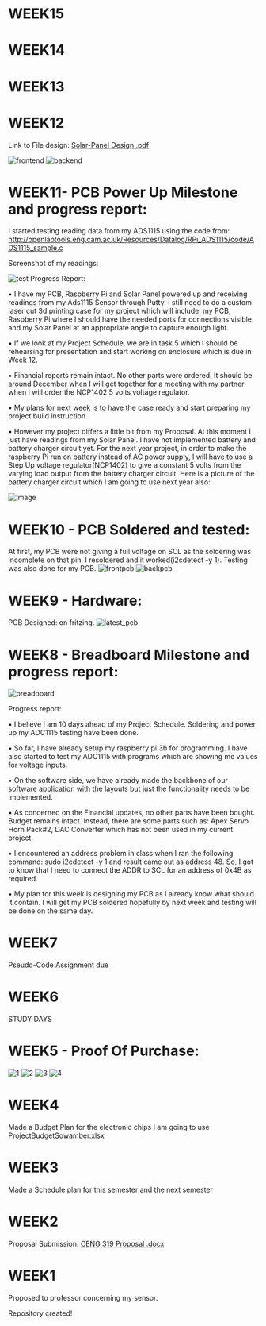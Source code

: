 # WEEK15
# WEEK14
# WEEK13
# WEEK12
Link to File design: [Solar-Panel Design .pdf](https://github.com/Kritish007/portablesolarsystem/files/2601737/Solar-Panel.Design.pdf)


![frontend](https://user-images.githubusercontent.com/42982622/48801619-d8418b80-ecda-11e8-99e1-b1883ea4e5f4.jpg)
![backend](https://user-images.githubusercontent.com/42982622/48801703-0cb54780-ecdb-11e8-939e-ab037ac2cf3d.jpg)

# WEEK11- PCB Power Up Milestone and progress report:

I started testing reading data from my ADS1115 using the code from: http://openlabtools.eng.cam.ac.uk/Resources/Datalog/RPi_ADS1115/code/ADS1115_sample.c

Screenshot of my readings:

![test](https://user-images.githubusercontent.com/42982622/48443290-9f476b00-e75e-11e8-828c-c67c150a8aa5.PNG)
Progress Report:

•	I have my PCB, Raspberry Pi and Solar Panel powered up and receiving readings from my Ads1115 Sensor through Putty. I still need to do a custom laser cut 3d printing case for my project which will include: my PCB, Raspberry Pi where I should have the needed ports for connections visible and my Solar Panel at an appropriate angle to capture enough light.

•	If we look at my Project Schedule, we are in task 5 which I should be rehearsing for presentation and start working on enclosure which is due in Week 12.

•	Financial reports remain intact. No other parts were ordered. It should be around December when I will get together for a meeting with my partner when I will order the NCP1402 5 volts voltage regulator.

•	My plans for next week is to have the case ready and start preparing my project build instruction.

•	However my project differs a little bit from my Proposal. At this moment I just have readings from my Solar Panel. I have not implemented battery and battery charger circuit yet. For the next year project, in order to make the raspberry Pi run on battery instead of AC power supply, I will have to use a Step Up voltage regulator(NCP1402) to give a constant 5 volts from the varying load output from the battery charger circuit. Here is a picture of the battery charger circuit which I am going to use next year also:

![image](https://user-images.githubusercontent.com/42982622/48447745-cd32ac80-e76a-11e8-9222-e90a306d9815.png)


# WEEK10 - PCB Soldered and tested:
At first, my PCB were not giving a full voltage on SCL as the soldering was incomplete on that pin. I resoldered and it worked(i2cdetect -y 1). Testing was also done for my PCB.
![frontpcb](https://user-images.githubusercontent.com/42982622/48170699-9110cf00-e2c6-11e8-8987-0410192c8bbf.jpg)
![backpcb](https://user-images.githubusercontent.com/42982622/48170707-9a9a3700-e2c6-11e8-9e65-0f8f4f284443.jpg)

# WEEK9 - Hardware:
PCB Designed: on fritzing.
![latest_pcb](https://user-images.githubusercontent.com/42982622/48170594-3d05ea80-e2c6-11e8-8011-1853b33bb692.png)

# WEEK8 - Breadboard Milestone and progress report:
![breadboard](https://user-images.githubusercontent.com/42982622/48170806-18f6d900-e2c7-11e8-90bd-214967c04462.jpg)

Progress report:

•	I believe I am 10 days ahead of my Project Schedule. Soldering and power up my ADC1115 testing have been done. 

•	So far, I have already setup my raspberry pi 3b for programming. I have also started to test my ADC1115 with programs which are showing me values for voltage inputs.

•	On the software side, we have already made the backbone of our software application with the layouts but just the functionality needs to be implemented.

•	As concerned on the Financial updates, no other parts have been bought. Budget remains intact. Instead, there are some parts such as: Apex Servo Horn Pack#2, DAC Converter which has not been used in my current project.

•	I encountered an address problem in class when I ran the following command: sudo i2cdetect -y 1 and result came out as address 48. So, I got to know that I need to connect the ADDR to SCL for an address of 0x4B as required.

•	My plan for this week is designing my PCB as I already know what should it contain. I will get my PCB soldered hopefully by next week and testing will be done on the same day.



# WEEK7
Pseudo-Code Assignment due

# WEEK6
STUDY DAYS
# WEEK5 - Proof Of Purchase:
![1](https://user-images.githubusercontent.com/42982622/46377610-0a355a80-c667-11e8-8eae-219a86079d8f.jpg)
![2](https://user-images.githubusercontent.com/42982622/46377611-0a355a80-c667-11e8-9caf-cc08f2a2db3f.jpg)
![3](https://user-images.githubusercontent.com/42982622/46377612-0a355a80-c667-11e8-9c26-09587ed1588b.jpg)
![4](https://user-images.githubusercontent.com/42982622/46377613-0a355a80-c667-11e8-8817-46457f73cb27.jpg)

# WEEK4
Made a Budget Plan for the electronic chips I am going to use
[ProjectBudgetSowamber.xlsx](https://github.com/Kritish007/portablesolarsystem/files/2559887/ProjectBudgetSowamber.xlsx)

# WEEK3
Made a Schedule plan for this semester and the next semester

# WEEK2
Proposal Submission: [CENG 319 Proposal .docx](https://github.com/Kritish007/portablesolarsystem/files/2559888/CENG.319.Proposal.docx)

# WEEK1
Proposed to professor concerning my sensor.

Repository created!
